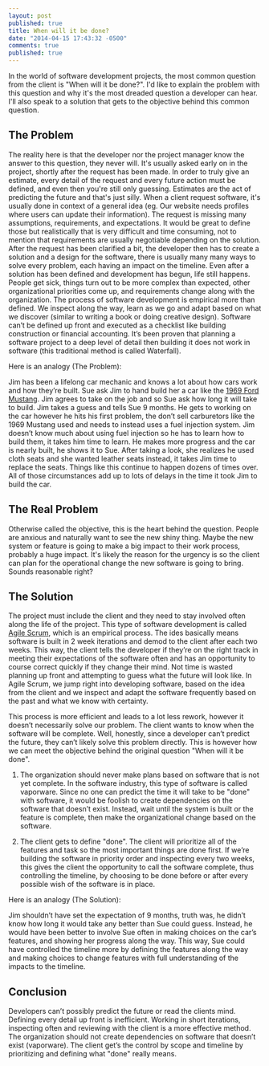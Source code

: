 ```yaml
---
layout: post
published: true
title: When will it be done?
date: "2014-04-15 17:43:32 -0500"
comments: true
published: true
---
```


In the world of software development projects, the most common question from the client is "When will it be done?". I'd like to explain the problem with this question and why it's the most dreaded question a developer can hear. I'll also speak to a solution that gets to the objective behind this common question.

## The Problem

The reality here is that the developer nor the project manager know the answer to this question, they never will. It's usually asked early on in the project, shortly after the request has been made. In order to truly give an estimate, every detail of the request and every future action must be defined, and even then you're still only guessing. Estimates are the act of predicting the future and that's just silly. When a client request software, it's usually done in context of a general idea (eg. Our website needs profiles where users can update their information). The request is missing many assumptions, requirements, and expectations. It would be great to define those but realistically that is very difficult and time consuming, not to mention that requirements are usually negotiable depending on the solution. After the request has been clarified a bit, the developer then has to create a solution and a design for the software, there is usually many many ways to solve every problem, each having an impact on the timeline. Even after a solution has been defined and development has begun, life still happens. People get sick, things turn out to be more complex than expected, other organizational priorities come up, and requirements change along with the organization. The process of software development is empirical more than defined. We inspect along the way, learn as we go and adapt based on what we discover (similar to writing a book or doing creative design). Software can’t be defined up front and executed as a checklist like building construction or financial accounting. It’s been proven that planning a software project to a deep level of detail then building it does not work in software (this traditional method is called Waterfall).

Here is an analogy (The Problem):

Jim has been a lifelong car mechanic and knows a lot about how cars work and how they’re built. Sue ask Jim to hand build her a car like the [1969 Ford Mustang](http://www.autoblog.com/2012/11/30/retrobuilt-1969-mustang-fastback-first-drive-review/). Jim agrees to take on the job and so Sue ask how long it will take to build. Jim takes a guess and tells Sue 9 months. He gets to working on the car however he hits his first problem, the don’t sell carburetors like the 1969 Mustang used and needs to instead uses a fuel injection system. Jim doesn’t know much about using fuel injection so he has to learn how to build them, it takes him time to learn. He makes more progress and the car is nearly built, he shows it to Sue. After taking a look, she realizes he used cloth seats and she wanted leather seats instead, it takes Jim time to replace the seats. Things like this continue to happen dozens of times over. All of those circumstances add up to lots of delays in the time it took Jim to build the car.

## The Real Problem

Otherwise called the objective, this is the heart behind the question. People are anxious and naturally want to see the new shiny thing. Maybe the new system or feature is going to make a big impact to their work process, probably a huge impact. It's likely the reason for the urgency is so the client can plan for the operational change the new software is going to bring. Sounds reasonable right?

## The Solution

The project must include the client and they need to stay involved often along the life of the project. This type of software development is called [Agile Scrum](http://en.wikipedia.org/wiki/Scrum_(software_development)), which is an empirical process. The ides basically means software is built in 2 week iterations and demod to the client after each two weeks. This way, the client tells the developer if they’re on the right track in meeting their expectations of the software often and has an opportunity to course correct quickly if they change their mind. Not time is wasted planning up front and attempting to guess what the future will look like. In Agile Scrum, we jump right into developing software, based on the idea from the client and we inspect and adapt the software frequently based on the past and what we know with certainty.

This process is more efficient and leads to a lot less rework, however it doesn’t necessarily solve our problem. The client wants to know when the software will be complete. Well, honestly, since a developer can’t predict the future, they can’t likely solve this problem directly. This is however how we can meet the objective behind the original question "When will it be done".

1. The organization should never make plans based on software that is not yet complete. In the software industry, this type of software is called vaporware. Since no one can predict the time it will take to be "done" with software, it would be foolish to create dependencies on the software that doesn’t exist. Instead, wait until the system is built or the feature is complete, then make the organizational change based on the software.

2. The client gets to define "done". The client will prioritize all of the features and task so the most important things are done first. If we’re building the software in priority order and inspecting every two weeks, this gives the client the opportunity to call the software complete, thus controlling the timeline, by choosing to be done before or after every possible wish of the software is in place.

Here is an analogy (The Solution):

Jim shouldn’t have set the expectation of 9 months, truth was, he didn’t know how long it would take any better than Sue could guess. Instead, he would have been better to involve Sue often in making choices on the car’s features, and showing her progress along the way. This way, Sue could have controlled the timeline more by defining the features along the way and making choices to change features with full understanding of the impacts to the timeline.

## Conclusion

Developers can’t possibly predict the future or read the clients mind. Defining every detail up front is inefficient. Working in short iterations, inspecting often and reviewing with the client is a more effective method. The organization should not create dependencies on software that doesn’t exist (vaporware). The client get’s the control by scope and timeline by prioritizing and defining what "done" really means.

